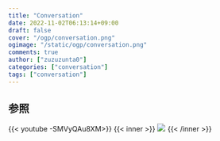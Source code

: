 ```yaml
---
title: "Conversation"
date: 2022-11-02T06:13:14+09:00
draft: false
cover: "/ogp/conversation.png"
ogimage: "/static/ogp/conversation.png"
comments: true
author: ["zuzuzunta0"]
categories: ["conversation"]
tags: ["conversation"]
---
```


<!----------------------- ↓記事設計↓ ----------------------->


  <!-- 伝えたいこと -->

  <!-- ①掛け合わせ3つの狙うキーワード -->
  
  <!-- ②読者像 -->
    
  <!-- ③読者の悩み -->

  <!-- ④悩みが解決する条件 -->

  <!-- ⑤悩みの解決策 -->

  <!-- ⑥記事を読むメリット -->

  <!-- ⑦記事の信頼性 -->


<!----------------------- ↑記事設計↑ ----------------------->


<!----------------------- ↓記事内容↓ ----------------------->

  <!---- ↓リード文↓ ---->
   <!-- この記事を読む人の悩みに共感する -->

   <!-- この記事を読むことで何を得られるか、どんな価値が生まれるか -->

   <!-- この記事の根拠または信頼性 -->
  <!---- ↑リード文↑ ---->


  <!---- ↓本文↓ ---->
   <!-- 解決策 -->

   <!-- 具体例 -->

   <!-- 理由 -->

   <!-- 反論への理解 -->

   <!-- 再度、主張 -->
   ## 参照
   {{< youtube -SMVyQAu8XM>}}
   {{< inner >}}
   <a href="https://www.amazon.co.jp/%E8%B6%85%E9%9B%91%E8%AB%87%E5%8A%9B-%E4%BA%BA%E3%81%A5%E3%81%8D%E3%81%82%E3%81%84%E3%81%8C%E3%83%A9%E3%82%AF%E3%81%AB%E3%81%AA%E3%82%8B-%E8%AA%B0%E3%81%A8%E3%81%A7%E3%82%82%E4%BF%A1%E9%A0%BC%E9%96%A2%E4%BF%82%E3%81%8C%E7%AF%89%E3%81%91%E3%82%8B-%E4%BA%94%E7%99%BE%E7%94%B0%E9%81%94%E6%88%90-ebook/dp/B0831D258M?&linkCode=li3&tag=koheishimizu-22&linkId=9505c0365127558e595a37f55208f7fc&language=ja_JP&ref_=as_li_ss_il" target="_blank"><img border="0" src="//ws-fe.amazon-adsystem.com/widgets/q?_encoding=UTF8&ASIN=B0831D258M&Format=_SL250_&ID=AsinImage&MarketPlace=JP&ServiceVersion=20070822&WS=1&tag=koheishimizu-22&language=ja_JP" ></a><img src="https://ir-jp.amazon-adsystem.com/e/ir?t=koheishimizu-22&language=ja_JP&l=li3&o=9&a=B0831D258M" width="1" height="1" border="0" alt="" style="border:none !important; margin:0px !important;" />
   {{< /inner >}}
  <!---- ↑本文↑ ---->

<!----------------------- ↑記事内容↑ ----------------------->